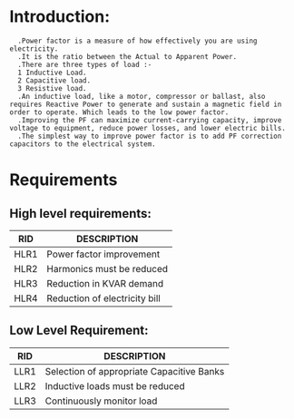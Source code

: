# Introduction:

	  .Power factor is a measure of how effectively you are using electricity.
	  .It is the ratio between the Actual to Apparent Power.
	  .There are three types of load :-
	  1 Inductive Load.
	  2 Capacitive load.
	  3 Resistive load.
	  .An inductive load, like a motor, compressor or ballast, also requires Reactive Power to generate and sustain a magnetic field in order to operate. Which leads to the low power factor.
	  .Improving the PF can maximize current-carrying capacity, improve voltage to equipment, reduce power losses, and lower electric bills.
	  .The simplest way to improve power factor is to add PF correction capacitors to the electrical system.

# Requirements

## High level requirements:

|RID	|DESCRIPTION |
|---- |----|
|HLR1	|Power factor improvement |
|HLR2	|Harmonics must be reduced |
|HLR3	|Reduction in KVAR demand |
|HLR4	|Reduction of electricity bill |

## Low Level Requirement:

|RID	|DESCRIPTION |
|---- |----|
|LLR1	|Selection of appropriate Capacitive Banks |
|LLR2	|Inductive loads must be reduced |
|LLR3	|Continuously monitor load |




